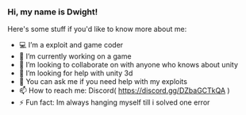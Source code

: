 ### Hi, my name is Dwight!
  Here's some stuff if you'd like to know more about me:

- 💻 I’m a exploit and game coder
- 🔭 I’m currently working on a game
- 👯 I’m looking to collaborate on with anyone who knows about unity
- 🤔 I’m looking for help with unity 3d
- 💬 You can ask me if you need help with my exploits
- 📫 How to reach me: Discord( https://discord.gg/DZbaGCTkQA )
- ⚡ Fun fact: Im always hanging myself till i solved one error
